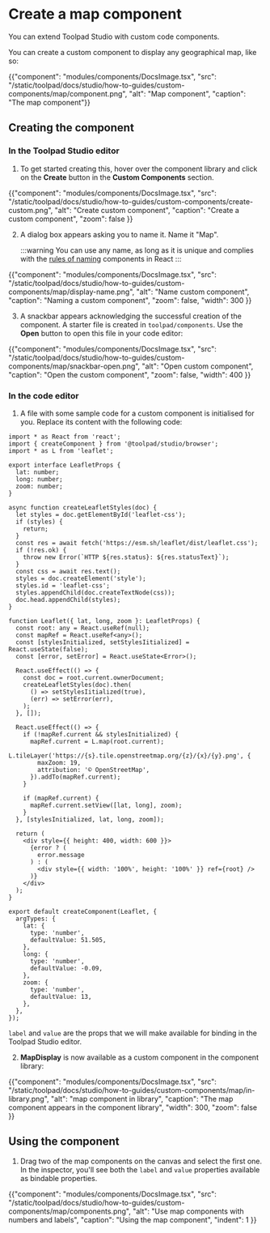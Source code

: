 # Create a map component

<p class="description">You can extend Toolpad Studio with custom code components.</p>

You can create a custom component to display any geographical map, like so:

{{"component": "modules/components/DocsImage.tsx", "src": "/static/toolpad/docs/studio/how-to-guides/custom-components/map/component.png", "alt": "Map component", "caption": "The map component"}}

## Creating the component

### In the Toolpad Studio editor

1. To get started creating this, hover over the component library and click on the **Create** button in the **Custom Components** section.

{{"component": "modules/components/DocsImage.tsx", "src": "/static/toolpad/docs/studio/how-to-guides/custom-components/create-custom.png", "alt": "Create custom component", "caption": "Create a custom component", "zoom": false }}

2. A dialog box appears asking you to name it. Name it "Map".

   :::warning
   You can use any name, as long as it is unique and complies with the [rules of naming](https://react.dev/learn/your-first-component) components in React
   :::

{{"component": "modules/components/DocsImage.tsx", "src": "/static/toolpad/docs/studio/how-to-guides/custom-components/map/display-name.png", "alt": "Name custom component", "caption": "Naming a custom component", "zoom": false, "width": 300 }}

3. A snackbar appears acknowledging the successful creation of the component. A starter file is created in `toolpad/components`. Use the **Open** button to open this file in your code editor:

{{"component": "modules/components/DocsImage.tsx", "src": "/static/toolpad/docs/studio/how-to-guides/custom-components/map/snackbar-open.png", "alt": "Open custom component", "caption": "Open the custom component", "zoom": false, "width": 400 }}

### In the code editor

1. A file with some sample code for a custom component is initialised for you. Replace its content with the following code:

```tsx
import * as React from 'react';
import { createComponent } from '@toolpad/studio/browser';
import * as L from 'leaflet';

export interface LeafletProps {
  lat: number;
  long: number;
  zoom: number;
}

async function createLeafletStyles(doc) {
  let styles = doc.getElementById('leaflet-css');
  if (styles) {
    return;
  }
  const res = await fetch('https://esm.sh/leaflet/dist/leaflet.css');
  if (!res.ok) {
    throw new Error(`HTTP ${res.status}: ${res.statusText}`);
  }
  const css = await res.text();
  styles = doc.createElement('style');
  styles.id = 'leaflet-css';
  styles.appendChild(doc.createTextNode(css));
  doc.head.appendChild(styles);
}

function Leaflet({ lat, long, zoom }: LeafletProps) {
  const root: any = React.useRef(null);
  const mapRef = React.useRef<any>();
  const [stylesInitialized, setStylesIitialized] = React.useState(false);
  const [error, setError] = React.useState<Error>();

  React.useEffect(() => {
    const doc = root.current.ownerDocument;
    createLeafletStyles(doc).then(
      () => setStylesIitialized(true),
      (err) => setError(err),
    );
  }, []);

  React.useEffect(() => {
    if (!mapRef.current && stylesInitialized) {
      mapRef.current = L.map(root.current);
      L.tileLayer('https://{s}.tile.openstreetmap.org/{z}/{x}/{y}.png', {
        maxZoom: 19,
        attribution: '© OpenStreetMap',
      }).addTo(mapRef.current);
    }

    if (mapRef.current) {
      mapRef.current.setView([lat, long], zoom);
    }
  }, [stylesInitialized, lat, long, zoom]);

  return (
    <div style={{ height: 400, width: 600 }}>
      {error ? (
        error.message
      ) : (
        <div style={{ width: '100%', height: '100%' }} ref={root} />
      )}
    </div>
  );
}

export default createComponent(Leaflet, {
  argTypes: {
    lat: {
      type: 'number',
      defaultValue: 51.505,
    },
    long: {
      type: 'number',
      defaultValue: -0.09,
    },
    zoom: {
      type: 'number',
      defaultValue: 13,
    },
  },
});
```

`label` and `value` are the props that we will make available for binding in the Toolpad Studio editor.

2. **MapDisplay** is now available as a custom component in the component library:

{{"component": "modules/components/DocsImage.tsx", "src": "/static/toolpad/docs/studio/how-to-guides/custom-components/map/in-library.png", "alt": "map component in library", "caption": "The map component appears in the component library", "width": 300, "zoom": false }}

## Using the component

1. Drag two of the map components on the canvas and select the first one. In the inspector, you'll see both the `label` and `value` properties available as bindable properties.

{{"component": "modules/components/DocsImage.tsx", "src": "/static/toolpad/docs/studio/how-to-guides/custom-components/map/components.png", "alt": "Use map components with numbers and labels", "caption": "Using the map component", "indent": 1 }}
